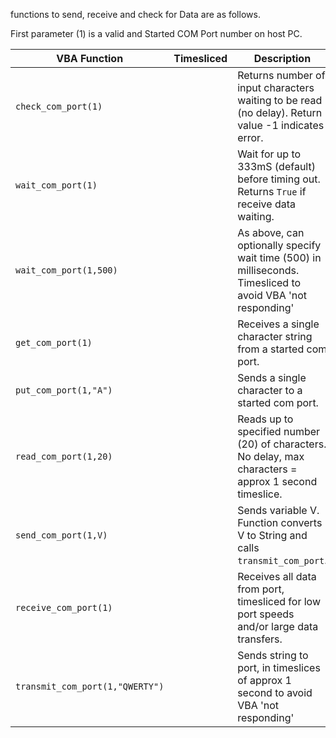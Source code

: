 functions to send, receive and check for Data are as follows. 

First parameter (1) is a valid and Started COM Port number on host PC.

| VBA Function               | Timesliced | Description                                                                                                   |
| ---------------------------|----------- | --------------------------------------------------------------------------------------------------------------|
| `check_com_port(1)`        |            | Returns number of input characters waiting to be read (no delay). Return value -1 indicates error.            |
| `wait_com_port(1)`         |            | Wait for up to 333mS (default) before timing out. Returns `True` if receive data waiting.                     |
| `wait_com_port(1,500)`     |            | As above, can optionally specify wait time (500) in milliseconds. Timesliced to avoid VBA 'not responding'           |  
| `get_com_port(1)`          |            | Receives a single character string from a started com port.                                                   |
| `put_com_port(1,"A")`      |            | Sends a single character to a started com port.                                                               |
| `read_com_port(1,20)`      |            | Reads up to specified number (20) of characters. No delay, max characters = approx 1 second timeslice.        |
| `send_com_port(1,V)`       |            | Sends variable V. Function converts V to String and calls `transmit_com_port`.                                |
| `receive_com_port(1)`      |            | Receives all data from port, timesliced for low port speeds and/or large data transfers.                      |
| `transmit_com_port(1,"QWERTY")` |     | Sends string to port, in timeslices of approx 1 second to avoid VBA 'not responding'                          |
